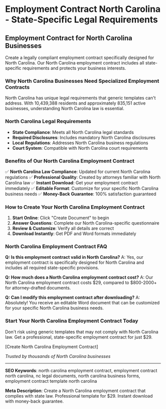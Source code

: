 # Employment Contract North Carolina - State-Specific Legal Requirements

## Employment Contract for North Carolina Businesses

Create a legally compliant employment contract specifically designed for North Carolina. Our North Carolina employment contract includes all state-specific requirements and protects your business interests.

### Why North Carolina Businesses Need Specialized Employment Contracts

North Carolina has unique legal requirements that generic templates can't address. With 10,439,388 residents and approximately 835,151 active businesses, understanding North Carolina law is essential.

### North Carolina Legal Requirements

- **State Compliance**: Meets all North Carolina legal standards
- **Required Disclosures**: Includes mandatory North Carolina disclosures
- **Local Regulations**: Addresses North Carolina business regulations
- **Court System**: Compatible with North Carolina court requirements

### Benefits of Our North Carolina Employment Contract

✅ **North Carolina Law Compliance**: Updated for current North Carolina regulations
✅ **Professional Quality**: Created by attorneys familiar with North Carolina law
✅ **Instant Download**: Get your employment contract immediately
✅ **Editable Format**: Customize for your specific North Carolina business needs
✅ **Money-Back Guarantee**: 100% satisfaction guaranteed

### How to Create Your North Carolina Employment Contract

1. **Start Online**: Click "Create Document" to begin
2. **Answer Questions**: Complete our North Carolina-specific questionnaire
3. **Review & Customize**: Verify all details are correct
4. **Download Instantly**: Get PDF and Word formats immediately

### North Carolina Employment Contract FAQ

**Q: Is this employment contract valid in North Carolina?**
A: Yes, our employment contract is specifically designed for North Carolina and includes all required state-specific provisions.

**Q: How much does a North Carolina employment contract cost?**
A: Our North Carolina employment contract costs $29, compared to $800-2000+ for attorney-drafted documents.

**Q: Can I modify this employment contract after downloading?**
A: Absolutely! You receive an editable Word document that can be customized for your specific North Carolina business needs.

### Start Your North Carolina Employment Contract Today

Don't risk using generic templates that may not comply with North Carolina law. Get a professional, state-specific employment contract for just $29.

[Create North Carolina Employment Contract]

_Trusted by thousands of North Carolina businesses_

---

**SEO Keywords**: north carolina employment contract, employment contract north carolina, nc legal documents, north carolina business forms, employment contract template north carolina

**Meta Description**: Create a North Carolina employment contract that complies with state law. Professional template for $29. Instant download with money-back guarantee.
